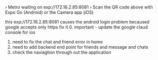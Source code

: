 › Metro waiting on exp://172.16.2.85:8081
› Scan the QR code above with Expo Go (Android) or the
Camera app (iOS)


this exp://172.16.2.85:8081 causes the android login problem becaused google accepts only https fix it
0. important - update the google claud console for ios


1. need to fix the chat and friend error in home 
2. need to add backend end point for friends and message and chats
3. check the naviagtion through out the application